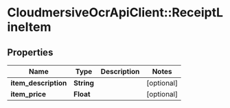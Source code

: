 # CloudmersiveOcrApiClient::ReceiptLineItem

## Properties
Name | Type | Description | Notes
------------ | ------------- | ------------- | -------------
**item_description** | **String** |  | [optional] 
**item_price** | **Float** |  | [optional] 


